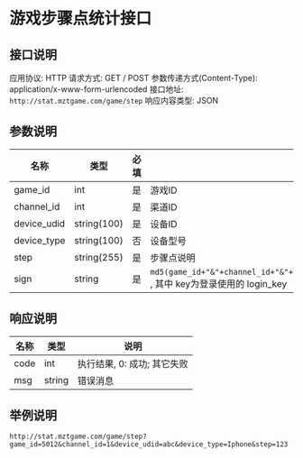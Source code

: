 游戏步骤点统计接口
====================

## 接口说明

应用协议: HTTP
请求方式: GET / POST
参数传递方式(Content-Type): application/x-www-form-urlencoded
接口地址: `http://stat.mztgame.com/game/step`
响应内容类型: JSON

## 参数说明

| 名称        | 类型        | 必填 | 说明 |
| ----------- | ----------- | ---- | ---- |
| game_id     | int         | 是 | 游戏ID |
| channel_id  | int         | 是 | 渠道ID |
| device_udid | string(100) | 是 | 设备ID |
| device_type | string(100) | 否 | 设备型号 |
| step        | string(255) | 是 | 步骤点说明 |
| sign        | string      | 是 | `md5(game_id+"&"+channel_id+"&"+device_udid+"&"+device_type+"&"+step+"&"+key)`  , 其中 key为登录使用的 login_key |
## 响应说明

| 名称 | 类型 | 说明 |
| ---- | ---- | ---- |
| code | int | 执行结果,  0: 成功; 其它失败 |
| msg  | string | 错误消息 |

## 举例说明

~~~
http://stat.mztgame.com/game/step?game_id=5012&channel_id=1&device_udid=abc&device_type=Iphone&step=123
~~~